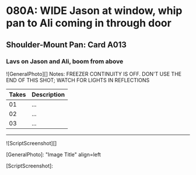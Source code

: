 # 080A: WIDE Jason at window, whip pan to Ali coming in through door

## Shoulder-Mount Pan: Card A013

### Lavs on Jason and Ali, boom from above

![GeneralPhoto][]
Notes: FREEZER CONTINUITY IS OFF. DON'T USE THE END OF THIS SHOT; WATCH FOR LIGHTS IN REFLECTIONS

| Takes | Description |
|:---|:----|
| 01 | ... |
| 02 | ... |
| 03 | ... |

----

![ScriptScreenshot][]


[GeneralPhoto]:  "Image Title" align=left

[ScriptScreenshot]: 
